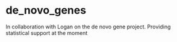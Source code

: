 # de_novo_genes
In collaboration with Logan on the de novo gene project. Providing statistical support at the moment
